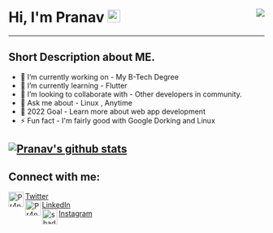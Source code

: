 # Hi, I'm Pranav <img src="https://media.giphy.com/media/hvRJCLFzcasrR4ia7z/giphy.gif" width="25px"> <img align="right" src="https://komarev.com/ghpvc/?username=Pranavk-official&color=blueviolet">
---

## Short Description about ME.
- 🔭 I’m currently working on - My B-Tech Degree
- 🌱 I’m currently learning - Flutter
- 👯 I’m looking to collaborate with - Other developers in community.
- 💬 Ask me about - Linux , Anytime
- 🥅 2022 Goal - Learn more about web app development
- ⚡ Fun fact - I'm fairly good with Google Dorking and Linux

<!-- ❔❔❔❔ means username in below README.md -->
<!-- Also feel free to update second URL to any URL -->
[![Pranav's github stats](https://github-readme-stats.vercel.app/api?username=Pranavk-official&count_private=true&include_all_commits=true&theme=radical)](https://google.com)
---
## Connect with me: 
<!-- [<img align="left" alt="codeSTACKr | Twitter" width="22px" src="https://cdn.jsdelivr.net/npm/simple-icons@v3/icons/twitter.svg" />][twitter]
[<img align="left" alt="codeSTACKr | LinkedIn" width="22px" src="https://cdn.jsdelivr.net/npm/simple-icons@v3/icons/linkedin.svg" />][linkedin]
<br />  -->

<!-- Optional if you have blogs -->
<!-- ## Latest blog posts: -->
<!-- BLOG-POST-LIST:START -->
<!-- BLOG-POST-LIST:END -->

<!-- This section you create this variables that are used above -->
<!-- [twitter]: https://twitter.com/Pr4n4vkofficial
[linkedin]: https://www.linkedin.com/in/pranav-k-898022194  -->

<img align="left"  alt="Pr4n4vkofficial | Twitter" width="30px"  src="https://raw.githubusercontent.com/rahuldkjain/github-profile-readme-generator/master/src/images/icons/Social/twitter.svg"  /> [ Twitter ](https://twitter.com/Pr4n4vkofficial. )
<br>
<img align="left" alt="Pr4n4vkofficial | LinkedIn" width="30px" src="https://raw.githubusercontent.com/rahuldkjain/github-profile-readme-generator/master/src/images/icons/Social/linked-in-alt.svg" />[ LinkedIn ](https://www.linkedin.com/in/pranav-k-898022194)
<br>
<img align="left" alt="shadowgamer_4312 | Instagram" width="30px" src="https://raw.githubusercontent.com/rahuldkjain/github-profile-readme-generator/master/src/images/icons/Social/instagram.svg"  />[Instagram](https://www.instagram.com/shadowgamer_4312)
<br> 

